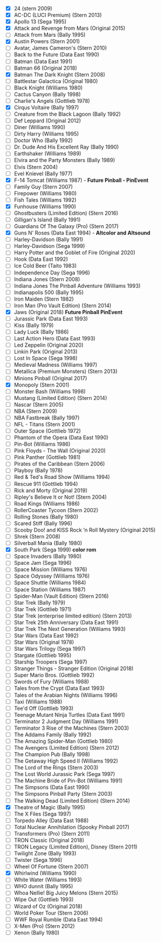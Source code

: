 - [x] 24 (stern 2009)
- [x] AC-DC (LUCI Premium) (Stern 2013) 
- [x] Apollo 13 (Sega 1995) 
- [x] Attack and Revenge from Mars (Original 2015) 
- [ ] Attack from Mars (Bally 1995) 
- [x] Austin Powers (Stern 2001)
- [ ] Avatar, James Cameron's (Stern 2010) 
- [ ] Back to the Future (Data East 1990)
- [ ] Batman (Data East 1991)
- [ ] Batman 66 (Original 2018) 
- [x] Batman The Dark Knight (Stern 2008) 
- [ ] Battlestar Galactica (Original 1980) 
- [ ] Black Knight (Williams 1980)
- [ ] Cactus Canyon (Bally 1998) 
- [ ] Charlie's Angels (Gottlieb 1978) 
- [x] Cirqus Voltaire (Bally 1997) 
- [ ] Creature from the Black Lagoon (Bally 1992) 
- [ ] Def Leppard (Original 2012) 
- [ ] Diner (Williams 1990) 
- [ ] Dirty Harry (Williams 1995)
- [ ] Doctor Who (Bally 1992)
- [ ] Dr. Dude And His Excellent Ray (Bally 1990)
- [ ] Earthshaker (Williams 1989) 
- [ ] Elvira and the Party Monsters (Bally 1989) 
- [ ] Elvis (Stern 2004)
- [ ] Evel Knievel (Bally 1977) 
- [x] F-14 Tomcat (Williams 1987) - **Future Pinball - PinEvent**
- [ ] Family Guy (Stern 2007)
- [ ] Firepower (Williams 1980) 
- [ ] Fish Tales (Williams 1992)
- [x] Funhouse (Williams 1990) 
- [ ] Ghostbusters (Limited Edition) (Stern 2016) 
- [ ] Gilligan's Island (Bally 1991)
- [ ] Guardians Of The Galaxy (Pro) (Stern 2017) 
- [x] Guns N' Roses (Data East 1994) - **Altcolor and Altsound**
- [ ] Harley-Davidson (Bally 1991) 
- [ ] Harley-Davidson (Sega 1999) 
- [ ] Harry Potter and the Goblet of Fire (Original 2020) 
- [ ] Hook (Data East 1992) 
- [ ] Ice Cold Beer (Taito 1983) 
- [ ] Independence Day (Sega 1996) 
- [ ] Indiana Jones (Stern 2008) 
- [ ] Indiana Jones The Pinball Adventure (Williams 1993)
- [ ] Indianapolis 500 (Bally 1995) 
- [ ] Iron Maiden (Stern 1982) 
- [ ] Iron Man (Pro Vault Edition) (Stern 2014)
- [x] Jaws (Original 2018) **Future Pinball PinEvent**
- [ ] Jurassic Park (Data East 1993) 
- [ ] Kiss (Bally 1979) 
- [ ] Lady Luck (Bally 1986)
- [ ] Last Action Hero (Data East 1993)
- [ ] Led Zeppelin (Original 2020)
- [ ] Linkin Park (Original 2013)
- [ ] Lost In Space (Sega 1998)
- [ ] Medieval Madness (Williams 1997) 
- [ ] Metallica (Premium Monsters) (Stern 2013) 
- [ ] Minions Pinball (Original 2017) 
- [x] Monopoly (Stern 2001) 
- [ ] Monster Bash (Williams 1998)
- [ ] Mustang (Limited Edition) (Stern 2014) 
- [ ] Nascar (Stern 2005) 
- [ ] NBA (Stern 2009) 
- [ ] NBA Fastbreak (Bally 1997)
- [ ] NFL - Titans (Stern 2001) 
- [ ] Outer Space (Gottlieb 1972) 
- [ ] Phantom of the Opera (Data East 1990) 
- [ ] Pin-Bot (Williams 1986) 
- [ ] Pink Floyds - The Wall (Original 2020) 
- [ ] Pink Panther (Gottlieb 1981)
- [ ] Pirates of the Caribbean (Stern 2006) 
- [ ] Playboy (Bally 1978) 
- [ ] Red & Ted's Road Show (Williams 1994) 
- [ ] Rescue 911 (Gottlieb 1994) 
- [ ] Rick and Morty (Original 2019) 
- [ ] Ripley's Believe It or Not! (Stern 2004) 
- [ ] Road Kings (Williams 1986) 
- [ ] RollerCoaster Tycoon (Stern 2002) 
- [ ] Rolling Stones (Bally 1980) 
- [ ] Scared Stiff (Bally 1996) 
- [ ] Scooby Doo! and KISS Rock ‘n Roll Mystery (Original 2015)
- [ ] Shrek (Stern 2008)
- [ ] Silverball Mania (Bally 1980) 
- [x] South Park (Sega 1999) **color rom**
- [ ] Space Invaders (Bally 1980) 
- [ ] Space Jam (Sega 1996) 
- [ ] Space Mission (Williams 1976) 
- [ ] Space Odyssey (Williams 1976) 
- [ ] Space Shuttle (Williams 1984) 
- [ ] Space Station (Williams 1987) 
- [ ] Spider-Man (Vault Edition) (Stern 2016) 
- [ ] Star Trek (Bally 1979) 
- [ ] Star Trek (Gottlieb 1971)
- [ ] Star Trek (enterprise limited edition) (Stern 2013) 
- [ ] Star Trek 25th Anniversary (Data East 1991) 
- [ ] Star Trek The Next Generation (Williams 1993) 
- [ ] Star Wars (Data East 1992) 
- [ ] Star Wars (Original 1978)
- [ ] Star Wars Trilogy (Sega 1997)
- [ ] Stargate (Gottlieb 1995) 
- [ ] Starship Troopers (Sega 1997) 
- [ ] Stranger Things - Stranger Edition (Original 2018)
- [ ] Super Mario Bros. (Gottlieb 1992) 
- [ ] Swords of Fury (Williams 1988) 
- [ ] Tales from the Crypt (Data East 1993) 
- [ ] Tales of the Arabian Nights (Williams 1996) 
- [ ] Taxi (Williams 1988) 
- [ ] Tee'd Off (Gottlieb 1993) 
- [ ] Teenage Mutant Ninja Turtles (Data East 1991) 
- [ ] Terminator 2 Judgment Day (Williams 1991) 
- [ ] Terminator 3 Rise of the Machines (Stern 2003) 
- [ ] The Addams Family (Bally 1992) 
- [ ] The Amazing Spider-Man (Gottlieb 1980)
- [ ] The Avengers (Limited Edition) (Stern 2012) 
- [ ] The Champion Pub (Bally 1998) 
- [ ] The Getaway High Speed II (Williams 1992) 
- [ ] The Lord of the Rings (Stern 2003) 
- [ ] The Lost World Jurassic Park (Sega 1997) 
- [ ] The Machine Bride of Pin-Bot (Williams 1991) 
- [ ] The Simpsons (Data East 1990) 
- [ ] The Simpsons Pinball Party (Stern 2003) 
- [ ] The Walking Dead (Limited Edition) (Stern 2014) 
- [x] Theatre of Magic (Bally 1995) 
- [ ] The X Files (Sega 1997) 
- [ ] Torpedo Alley (Data East 1988) 
- [ ] Total Nuclear Annihilation (Spooky Pinball 2017) 
- [ ] Transformers (Pro) (Stern 2011) 
- [ ] TRON Classic (Original 2018) 
- [ ] TRON Legacy (Limited Edition), Disney (Stern 2011)
- [ ] Twilight Zone (Bally 1993) 
- [ ] Twister (Sega 1996) 
- [ ] Wheel Of Fortune (Stern 2007)
- [x] Whirlwind (Williams 1990) 
- [ ] White Water (Williams 1993) 
- [ ] WHO dunnit (Bally 1995) 
- [ ] Whoa Nellie! Big Juicy Melons (Stern 2015) 
- [ ] Wipe Out (Gottlieb 1993) 
- [ ] Wizard of Oz (Original 2018) 
- [ ] World Poker Tour (Stern 2006) 
- [ ] WWF Royal Rumble (Data East 1994)
- [ ] X-Men (Pro) (Stern 2012)
- [ ] Xenon (Bally 1980) 
